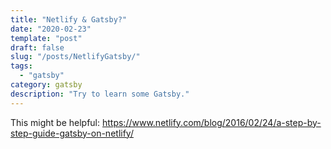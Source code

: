 ```yaml
---
title: "Netlify & Gatsby?"
date: "2020-02-23"
template: "post"
draft: false
slug: "/posts/NetlifyGatsby/"
tags:
  - "gatsby"
category: gatsby 
description: "Try to learn some Gatsby."
---
```


This might be helpful: https://www.netlify.com/blog/2016/02/24/a-step-by-step-guide-gatsby-on-netlify/

